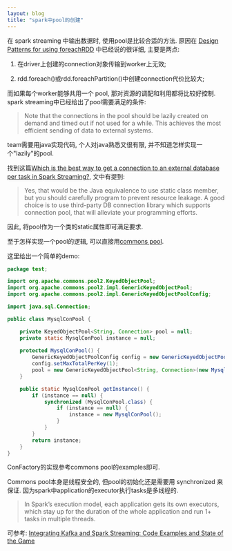 ```yaml
---
layout: blog
title: "spark中pool的创建"
---
```


在 spark streaming 中输出数据时, 使用pool是比较合适的方法. 原因在 [Design Patterns for using foreachRDD](https://spark.apache.org/docs/latest/streaming-programming-guide.html#output-operations-on-dstreams) 中已经说的很详细, 主要是两点:

1. 在driver上创建的connection对象传输到worker上无效;

2. rdd.foreach()或rdd.foreachPartition()中创建connection代价比较大;

而如果每个worker能够共用一个 pool, 那对资源的调配和利用都将比较好控制. spark streaming中已经给出了pool需要满足的条件:

> Note that the connections in the pool should be lazily created on demand and timed out if not used for a while. This achieves the most efficient sending of data to external systems.

team需要用java实现代码, 个人对java熟悉又很有限, 并不知道怎样实现一个"lazily"的pool.

找到这篇[Which is the best way to get a connection to an external database per task in Spark Streaming?](http://apache-spark-user-list.1001560.n3.nabble.com/Which-is-the-best-way-to-get-a-connection-to-an-external-database-per-task-in-Spark-Streaming-td8937.html), 文中有提到:

> Yes, that would be the Java equivalence to use static class member, but you should carefully program to prevent resource leakage. A good choice is to use third-party DB connection library which supports connection pool, that will alleviate your programming efforts.

因此, 将pool作为一个类的static属性即可满足要求.

至于怎样实现一个pool的逻辑, 可以直接用[commons pool](http://commons.apache.org/proper/commons-pool/).

这里给出一个简单的demo:

```java
package test;

import org.apache.commons.pool2.KeyedObjectPool;
import org.apache.commons.pool2.impl.GenericKeyedObjectPool;
import org.apache.commons.pool2.impl.GenericKeyedObjectPoolConfig;

import java.sql.Connection;

public class MysqlConPool {

    private KeyedObjectPool<String, Connection> pool = null;
    private static MysqlConPool instance = null;
    
    protected MysqlConPool() {
        GenericKeyedObjectPoolConfig config = new GenericKeyedObjectPoolConfig();
        config.setMaxTotalPerKey(1);
        pool = new GenericKeyedObjectPool<String, Connection>(new MysqlConFactory(), config);
    }

    public static MysqlConPool getInstance() {
        if (instance == null) {
            synchronized (MysqlConPool.class) {
                if (instance == null) {
                    instance = new MysqlConPool();
                }
            }
        }
        return instance;
    }
}
```

ConFactory的实现参考commons pool的examples即可.

Commons pool本身是线程安全的, 但pool的初始化还是需要用 synchronized 来保证. 因为spark中application的executor执行tasks是多线程的.

> In Spark’s execution model, each application gets its own executors, which stay up for the duration of the whole application and run 1+ tasks in multiple threads.

可参考: [Integrating Kafka and Spark Streaming: Code Examples and State of the Game](http://www.michael-noll.com/blog/2014/10/01/kafka-spark-streaming-integration-example-tutorial/)